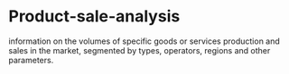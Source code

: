 # Product-sale-analysis
information on the volumes of specific goods or services production and sales in the market, segmented by types, operators, regions and other parameters.
